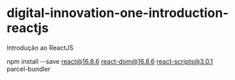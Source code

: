# digital-innovation-one-introduction-reactjs
Introdução ao ReactJS

npm install --save react@16.8.6 react-dom@16.8.6 react-scripts@3.0.1 parcel-bundler